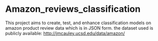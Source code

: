# Amazon_reviews_classification

This project aims to create, test, and enhance classification models on amazon product review data which is in JSON form. the dataset used is publicly available: http://jmcauley.ucsd.edu/data/amazon/